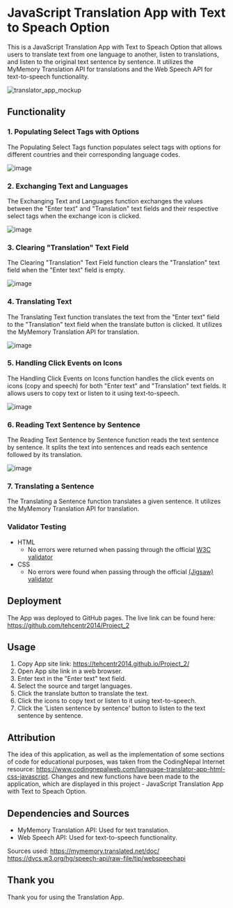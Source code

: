 # JavaScript Translation App with Text to Speach Option

This is a JavaScript Translation App with Text to Speach Option that allows users to translate text from one language to another, listen to translations, and listen to the original text sentence by sentence. It utilizes the MyMemory Translation API for translations and the Web Speech API for text-to-speech functionality.

![translator_app_mockup](https://github.com/tehcentr2014/Project_2/assets/161617022/8b258587-bc63-487c-af80-e03dcf74e3e9)

## Functionality

### 1. Populating Select Tags with Options

The Populating Select Tags function populates select tags with options for different countries and their corresponding language codes.

![image](https://github.com/tehcentr2014/Project_2/assets/161617022/1b3509fe-496f-427c-9648-4ad02eeeb9bf)

### 2. Exchanging Text and Languages

The Exchanging Text and Languages function exchanges the values between the "Enter text" and "Translation" text fields and their respective select tags when the exchange icon is clicked.

![image](https://github.com/tehcentr2014/Project_2/assets/161617022/bd600034-30d3-49bc-87aa-2d83bfc4438a)

### 3. Clearing "Translation" Text Field

The Clearing "Translation" Text Field function clears the "Translation" text field when the "Enter text" field is empty.

![image](https://github.com/tehcentr2014/Project_2/assets/161617022/127fec60-e68d-429a-a318-236364d7858c)

### 4. Translating Text

The Translating Text function translates the text from the "Enter text" field to the "Translation" text field when the translate button is clicked. It utilizes the MyMemory Translation API for translation.

![image](https://github.com/tehcentr2014/Project_2/assets/161617022/a147054b-c666-4eaa-b42a-06afa85b32d1)

### 5. Handling Click Events on Icons

The Handling Click Events on Icons function handles the click events on icons (copy and speech) for both "Enter text" and "Translation" text fields. It allows users to copy text or listen to it using text-to-speech.

![image](https://github.com/tehcentr2014/Project_2/assets/161617022/d1df4e79-b409-4199-961c-c6bfec2a06d2)

### 6. Reading Text Sentence by Sentence

The Reading Text Sentence by Sentence function reads the text sentence by sentence. It splits the text into sentences and reads each sentence followed by its translation.

![image](https://github.com/tehcentr2014/Project_2/assets/161617022/410bceb4-448b-4461-a242-0c023558c799)

### 7. Translating a Sentence

The Translating a Sentence function translates a given sentence. It utilizes the MyMemory Translation API for translation.

### Validator Testing 

- HTML
  - No errors were returned when passing through the official [W3C validator](https://validator.w3.org/nu/?doc=https%3A%2F%2Ftehcentr2014.github.io%2FProject_2%2F)
- CSS
  - No errors were found when passing through the official [(Jigsaw) validator](https://jigsaw.w3.org/css-validator/validator?uri=https%3A%2F%2Ftehcentr2014.github.io%2FProject_2%2F&profile=css3svg&usermedium=all&warning=1&vextwarning=&lang=ru)

## Deployment

The App was deployed to GitHub pages. 
The live link can be found here: https://github.com/tehcentr2014/Project_2

## Usage
1. Copy App site link: https://tehcentr2014.github.io/Project_2/
2. Open App site link in a web browser.
3. Enter text in the "Enter text" text field.
4. Select the source and target languages.
5. Click the translate button to translate the text.
6. Click the icons to copy text or listen to it using text-to-speech.
7. Click the 'Listen sentence by sentence' button to listen to the text sentence by sentence.

## Attribution

The idea of ​​this application, as well as the implementation of some sections of code for educational purposes, was taken from the CodingNepal Internet resource: https://www.codingnepalweb.com/language-translator-app-html-css-javascript. Changes and new functions have been made to the application, which are displayed in this project - JavaScript Translation App with Text to Speach Option.


## Dependencies and Sources

- MyMemory Translation API: Used for text translation.
- Web Speech API: Used for text-to-speech functionality.

Sources used:
https://mymemory.translated.net/doc/
https://dvcs.w3.org/hg/speech-api/raw-file/tip/webspeechapi


## Thank you

Thank you for using the Translation App.
